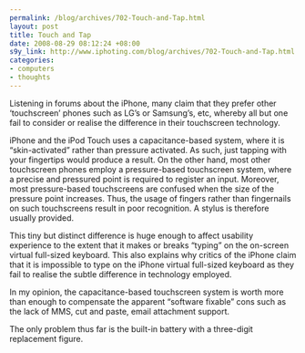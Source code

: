 ```yaml
--- 
permalink: /blog/archives/702-Touch-and-Tap.html
layout: post
title: Touch and Tap
date: 2008-08-29 08:12:24 +08:00
s9y_link: http://www.iphoting.com/blog/archives/702-Touch-and-Tap.html
categories: 
- computers
- thoughts
---
```

<p class="whiteline"><p>Listening in forums about the iPhone, many claim that they prefer other &#8216;touchscreen&#8217; phones such as LG&#8217;s or Samsung&#8217;s, etc, whereby all but one fail to consider or realise the difference in their touchscreen technology.</p>
</p><p class="whiteline"><p>iPhone and the iPod Touch uses a capacitance-based system, where it is &#8220;skin-activated&#8221; rather than pressure activated. As such, just tapping with your fingertips would produce a result. On the other hand, most other touchscreen phones employ a pressure-based touchscreen system, where a precise and pressured point is required to register an input. Moreover, most pressure-based touchscreens are confused when the size of the pressure point increases. Thus, the usage of fingers rather than fingernails on such touchscreens result in poor recognition. A stylus is therefore usually provided.</p>
</p><p class="whiteline"><p>This tiny but distinct difference is huge enough to affect usability experience to the extent that it makes or breaks &#8220;typing&#8221; on the on-screen virtual full-sized keyboard. This also explains why critics of the iPhone claim that it is impossible to type on the iPhone virtual full-sized keyboard as they fail to realise the subtle difference in technology employed.</p>
</p><p class="whiteline"><p>In my opinion, the capacitance-based touchscreen system is worth more than enough to compensate the apparent &#8220;software fixable&#8221; cons such as the lack of MMS, cut and paste, email attachment support.</p>
</p><p class="break"><p>The only problem thus far is the built-in battery with a three-digit replacement figure.</p></p>
